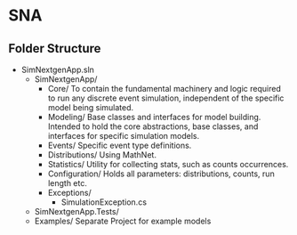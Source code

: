 # SNA

## Folder Structure

- SimNextgenApp.sln
  - SimNextgenApp/
    - Core/
       To contain the fundamental machinery and logic required to run any discrete event simulation, independent of the specific model being simulated.
    - Modeling/
      Base classes and interfaces for model building. \
      Intended to hold the core abstractions, base classes, and interfaces for specific simulation models.
    - Events/
      Specific event type definitions.
    - Distributions/
      Using MathNet.
    - Statistics/
      Utility for collecting stats, such as counts occurrences.
    - Configuration/
      Holds all parameters: distributions, counts, run length etc.
    - Exceptions/
      - SimulationException.cs
  - SimNextgenApp.Tests/
  - Examples/
    Separate Project for example models
